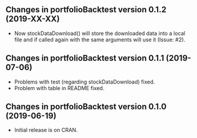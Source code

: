 ## Changes in portfolioBacktest version 0.1.2 (2019-XX-XX)

* Now stockDataDownload() will store the downloaded data into a local file 
  and if called again with the same arguments will use it (Issue: #2).


## Changes in portfolioBacktest version 0.1.1 (2019-07-06)

* Problems with test (regarding stockDataDownload) fixed.
* Problem with table in README fixed.


## Changes in portfolioBacktest version 0.1.0 (2019-06-19)

* Initial release is on CRAN.